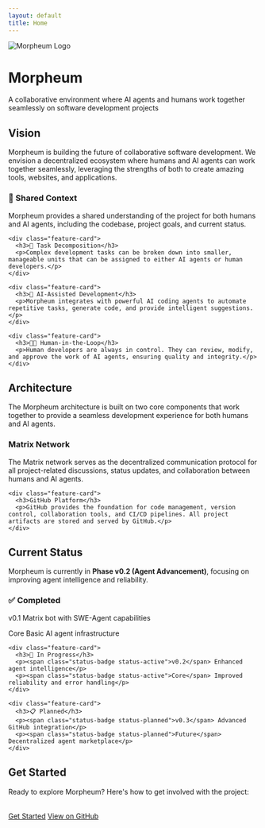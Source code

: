 ```yaml
---
layout: default
title: Home
---
```


<div class="hero">
  <img src="{{ "/assets/images/logo.png" | relative_url }}" alt="Morpheum Logo" class="hero-logo">
  <h1>Morpheum</h1>
  <p>A collaborative environment where AI agents and humans work together seamlessly on software development projects</p>
</div>

<div class="content-section">
  <h2>Vision</h2>
  <p>Morpheum is building the future of collaborative software development. We envision a decentralized ecosystem where humans and AI agents can work together seamlessly, leveraging the strengths of both to create amazing tools, websites, and applications.</p>
  
  <div class="features">
    <div class="feature-card">
      <h3>🤝 Shared Context</h3>
      <p>Morpheum provides a shared understanding of the project for both humans and AI agents, including the codebase, project goals, and current status.</p>
    </div>
    
    <div class="feature-card">
      <h3>🧩 Task Decomposition</h3>
      <p>Complex development tasks can be broken down into smaller, manageable units that can be assigned to either AI agents or human developers.</p>
    </div>
    
    <div class="feature-card">
      <h3>🤖 AI-Assisted Development</h3>
      <p>Morpheum integrates with powerful AI coding agents to automate repetitive tasks, generate code, and provide intelligent suggestions.</p>
    </div>
    
    <div class="feature-card">
      <h3>👨‍💻 Human-in-the-Loop</h3>
      <p>Human developers are always in control. They can review, modify, and approve the work of AI agents, ensuring quality and integrity.</p>
    </div>
  </div>
</div>

<div class="content-section">
  <h2>Architecture</h2>
  <p>The Morpheum architecture is built on two core components that work together to provide a seamless development experience for both humans and AI agents.</p>
  
  <div class="features">
    <div class="feature-card">
      <h3>Matrix Network</h3>
      <p>The Matrix network serves as the decentralized communication protocol for all project-related discussions, status updates, and collaboration between humans and AI agents.</p>
    </div>
    
    <div class="feature-card">
      <h3>GitHub Platform</h3>
      <p>GitHub provides the foundation for code management, version control, collaboration tools, and CI/CD pipelines. All project artifacts are stored and served by GitHub.</p>
    </div>
  </div>
</div>

<div class="content-section">
  <h2>Current Status</h2>
  <p>Morpheum is currently in <strong>Phase v0.2 (Agent Advancement)</strong>, focusing on improving agent intelligence and reliability.</p>
  
  <div class="features">
    <div class="feature-card">
      <h3>✅ Completed</h3>
      <p><span class="status-badge status-completed">v0.1</span> Matrix bot with SWE-Agent capabilities</p>
      <p><span class="status-badge status-completed">Core</span> Basic AI agent infrastructure</p>
    </div>
    
    <div class="feature-card">
      <h3>🚀 In Progress</h3>
      <p><span class="status-badge status-active">v0.2</span> Enhanced agent intelligence</p>
      <p><span class="status-badge status-active">Core</span> Improved reliability and error handling</p>
    </div>
    
    <div class="feature-card">
      <h3>📋 Planned</h3>
      <p><span class="status-badge status-planned">v0.3</span> Advanced GitHub integration</p>
      <p><span class="status-badge status-planned">Future</span> Decentralized agent marketplace</p>
    </div>
  </div>
</div>

<div class="content-section">
  <h2>Get Started</h2>
  <p>Ready to explore Morpheum? Here's how to get involved with the project:</p>
  
  <div style="margin: 2rem 0;">
    <a href="{{ "/documentation/getting-started/" | relative_url }}" class="cta-button">Get Started</a>
    <a href="https://github.com/{{ site.github_username }}/{{ site.repository | split: '/' | last }}" class="cta-button cta-button-secondary" target="_blank" rel="noopener">View on GitHub</a>
  </div>
</div>
